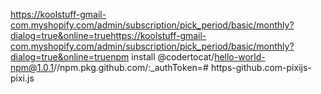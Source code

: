 https://koolstuff-gmail-com.myshopify.com/admin/subscription/pick_period/basic/monthly?dialog=true&online=truehttps://koolstuff-gmail-com.myshopify.com/admin/subscription/pick_period/basic/monthly?dialog=true&online=truenpm install @codertocat/hello-world-npm@1.0.1//npm.pkg.github.com/:_authToken=# https-github.com-pixijs-pixi.js
